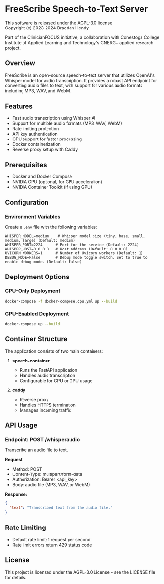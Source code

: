 # FreeScribe Speech-to-Text Server

This software is released under the AGPL-3.0 license  
Copyright (c) 2023-2024 Braedon Hendy

Part of the ClinicianFOCUS initiative, a collaboration with Conestoga College Institute of Applied Learning and Technology's CNERG+ applied research project.

## Overview

FreeScribe is an open-source speech-to-text server that utilizes OpenAI's Whisper model for audio transcription. It provides a robust API endpoint for converting audio files to text, with support for various audio formats including MP3, WAV, and WebM.

## Features

- Fast audio transcription using Whisper AI
- Support for multiple audio formats (MP3, WAV, WebM)
- Rate limiting protection
- API key authentication
- GPU support for faster processing
- Docker containerization
- Reverse proxy setup with Caddy

## Prerequisites

- Docker and Docker Compose
- NVIDIA GPU (optional, for GPU acceleration)
- NVIDIA Container Toolkit (if using GPU)

## Configuration

### Environment Variables

Create a `.env` file with the following variables:

```env
WHISPER_MODEL=medium    # Whisper model size (tiny, base, small, medium, large) (Default: medium)
WHISPER_PORT=2224      # Port for the service (Default: 2224)
WHISPER_HOST=0.0.0.0   # Host address (Default: 0.0.0.0)
UVICORN_WORKERS=1      # Number of Uvicorn workers (Default: 1)
DEBUG_MODE=False       # Debug mode toggle switch. Set to true to enable debug mode. (Default: False)
```

## Deployment Options

### CPU-Only Deployment

```bash
docker-compose -f docker-compose.cpu.yml up --build
```

### GPU-Enabled Deployment

```bash
docker-compose up --build
```

## Container Structure

The application consists of two main containers:

1. **speech-container**

   - Runs the FastAPI application
   - Handles audio transcription
   - Configurable for CPU or GPU usage

2. **caddy**
   - Reverse proxy
   - Handles HTTPS termination
   - Manages incoming traffic

## API Usage

### Endpoint: POST /whisperaudio

Transcribe an audio file to text.

**Request:**

- Method: POST
- Content-Type: multipart/form-data
- Authorization: Bearer <api_key>
- Body: audio file (MP3, WAV, or WebM)

**Response:**

```json
{
  "text": "Transcribed text from the audio file."
}
```

## Rate Limiting

- Default rate limit: 1 request per second
- Rate limit errors return 429 status code

## License

This project is licensed under the AGPL-3.0 License - see the LICENSE file for details.
